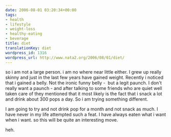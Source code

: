 ```yaml
---
date: 2006-08-01 03:20:34+00:00
tags:
- health
- lifestyle
- weight-loss
- healthy-eating
- beverage
title: diet
translationKey: diet
wordpress_id: 1316
wordpress_url: http://www.nata2.org/2006/08/01/diet/
---
```


so i am not a large person. i am no where near little either. I grew up really skinny and just in the last few years have gained weight. Recently i noticed that i gained a belly. Not the ironic funny belly -  but a legit paunch. I don't really want a paunch - and after talking to some friends who are quiet well taken care of they mentioned that it most likely is the fact that i snack a lot and drink about 300 pops a day. So i am trying something different.

I am going to try and not drink pop for a month and not snack as much. I have never in my life attempted such a feat. I have always eaten what i want when i want. so this will be quite an interesting move.

heh.